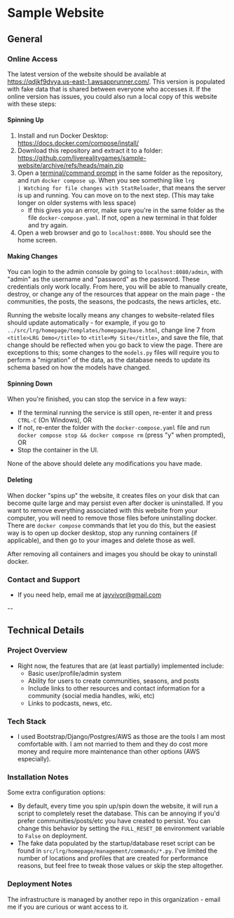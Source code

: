 # Sample Website

## General

### Online Access

The latest version of the website should be available at https://qdjkf9dvya.us-east-1.awsapprunner.com/. This version is populated with fake data that is shared between everyone who accesses it.
If the online version has issues, you could also run a local copy of this website with these steps:

#### Spinning Up
 
1. Install and run Docker Desktop: https://docs.docker.com/compose/install/
2. Download this repository and extract it to a folder: https://github.com/liverealitygames/sample-website/archive/refs/heads/main.zip 
3. Open a [terminal/command prompt](https://www.wikihow.com/Open-Terminal-in-Windows) in the same folder as the repository, and run `docker compose up`. When you see something like `lrg             | Watching for file changes with StatReloader`, that means the server is up and running. You can move on to the next step. (This may take longer on older systems with less space)
    - If this gives you an error, make sure you're in the same folder as the file `docker-compose.yaml`. If not, open a new terminal in that folder and try again.
5. Open a web browser and go to `localhost:8080`. You should see the home screen.

#### Making Changes

You can login to the admin console by going to `localhost:8080/admin`, with "admin" as the username and "password" as the password. These credentials only work locally. From here, you will be able to manually create, destroy, or change any of the resources that appear on the main page - the communities, the posts, the seasons, the podcasts, the news articles, etc.

Running the website locally means any changes to website-related files should update automatically - for example, if you go to `../src/lrg/homepage/templates/homepage/base.html`, change line 7 from `<title>LRG Demo</title>` to `<title>My Site</title>`, and save the file, that change should be reflected when you go back to view the page. There are exceptions to this; some changes to the `models.py` files will require you to perform a "migration" of the data, as the database needs to update its schema based on how the models have changed.

#### Spinning Down

When you're finished, you can stop the service in a few ways:

- If the terminal running the service is still open, re-enter it and press `CTRL-C` (On Windows), OR
- If not, re-enter the folder with the `docker-compose.yaml` file and run `docker compose stop && docker compose rm` (press "y" when prompted), OR
- Stop the container in the UI.

None of the above should delete any modifications you have made.

#### Deleting

When docker "spins up" the website, it creates files on your disk that can become quite large and may persist even after docker is uninstalled. If you want to remove everything associated with this website from your computer, you will need to remove those files before uninstalling docker. There are `docker compose` commands that let you do this, but the easiest way is to open up docker desktop, stop any running containers (if applicable), and then go to your images and delete those as well.

After removing all containers and images you should be okay to uninstall docker.

### Contact and Support

- If you need help, email me at jayvivor@gmail.com

--

## Technical Details

### Project Overview

- Right now, the features that are (at least partially) implemented include:
    - Basic user/profile/admin system
    - Ability for users to create communities, seasons, and posts
    - Include links to other resources and contact information for a community (social media handles, wiki, etc)
    - Links to podcasts, news, etc.

### Tech Stack

- I used Bootstrap/Django/Postgres/AWS as those are the tools I am most comfortable with. I am not married to them and they do cost more money and require more maintenance than other options (AWS especially).

### Installation Notes

Some extra configuration options:

- By default, every time you spin up/spin down the website, it will run a script to completely reset the database. This can be annoying if you'd prefer communities/posts/etc you have created to persist. You can change this behavior by setting the `FULL_RESET_DB` environment variable to `False` on deployment.
- The fake data populated by the startup/database reset script can be found in `src/lrg/homepage/management/commands/*.py`. I've limited the number of locations and profiles that are created for performance reasons, but feel free to tweak those values or skip the step altogether.

### Deployment Notes

The infrastructure is managed by another repo in this organization - email me if you are curious or want access to it.